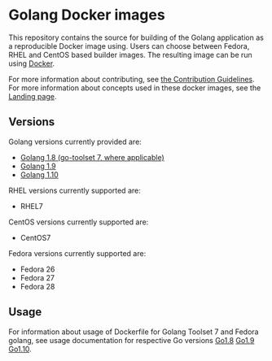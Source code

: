 Golang Docker images
====================

This repository contains the source for building of
the Golang application as a reproducible Docker image using.
Users can choose between Fedora, RHEL and CentOS based builder images.
The resulting image can be run using [Docker](http://docker.io).

For more information about contributing, see
[the Contribution Guidelines](https://github.com/sclorg/welcome/blob/master/contribution.md).
For more information about concepts used in these docker images, see the
[Landing page](https://github.com/sclorg/welcome).


Versions
---------------
Golang versions currently provided are:
* [Golang 1.8 (go-toolset 7, where applicable)](1.8)
* [Golang 1.9](1.9)
* [Golang 1.10](1.10)

RHEL versions currently supported are:
* RHEL7

CentOS versions currently supported are:
* CentOS7

Fedora versions currently supported are:
* Fedora 26
* Fedora 27
* Fedora 28


Usage
---------------------------------

For information about usage of Dockerfile for Golang Toolset 7 and Fedora golang,
see usage documentation for respective Go versions [Go1.8](1.8/README.md) [Go1.9](1.9/README.md) [Go1.10](1.10/README.md).


